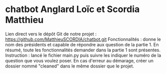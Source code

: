 # chatbot Anglard Loïc et Scordia Matthieu
Lien direct vers le dépôt Git de notre projet : https://github.com/MatthieuSCORDIA/chatbot.git 
Fonctionnalités : donne le nom des présidents et capable de répondre aux question de la partie 1. En résumé, toute les fonctionnalités demander dans la partie 1 sont présentes.
Instruction : lancé le fichier main.py puis suivre les indiquer le numéro de la question que vous voulez poser. En cas d'erreur au démarage, créer un dossier nommé "cleaned" dans le même dossier que le projet. 
